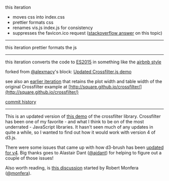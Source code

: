 this iteration

- moves css into index.css
- prettier formats css
- renames vis.js index.js for consistency
- suppresses the favicon.ico request ([stackoverflow answer](https://stackoverflow.com/a/13416784/1732222) on this topic)

---

this iteration prettier formats the js

---

this iteration converts the code to [ES2015](https://babeljs.io/learn-es2015/) in something like the [airbnb style](https://github.com/airbnb/javascript)

forked from [@alexmacy](https://twitter.com/alexmacy)'s block: [Updated Crossfilter.js demo](https://bl.ocks.org/alexmacy/ebe599703421757852d36bcf71174dfc)

see also an [earlier iteration](https://bl.ocks.org/micahstubbs/6eab2af6785d9e01589f714131640f40) that retains the plot width and table width of the original Crossfilter example at [http://square.github.io/crossfilter/](http://square.github.io/crossfilter/)

[commit history](https://github.com/micahstubbs/crossfilter-experiments/commits/master)

---

This is an updated version of [this demo](http://crossfilter.github.io/crossfilter/) of the crossfilter library. Crossfilter has been one of my favorite - and what I think to be on of the most underrated - JavaScript libraries. It hasn't seen much of any updates in quite a while, so I wanted to find out how it would work with version 4 of d3.js.

There were some issues that came up with how d3-brush has been [updated for v4](https://github.com/d3/d3/blob/master/CHANGES.md#brushes-d3-brush). Big thanks goes to Alastair Dant ([@ajdant](https://twitter.com/ajdant)) for helping to figure out a couple of those issues!

Also worth reading, is [this discussion](https://github.com/plotly/plotly.js/issues/1316) started by
Robert Monfera ([@monfera](https://twitter.com/monfera)).
